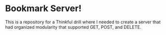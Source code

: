 # Bookmark Server!

This is a repository for a Thinkful drill where I needed to create a server that had organized modularity that supported GET, POST, and DELETE.
